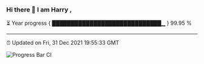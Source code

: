 ### Hi there 👋 I am Harry , 

⏳ Year progress { █████████████████████████████▁ } 99.95 %

---

⏰ Updated on Fri, 31 Dec 2021 19:55:33 GMT

![Progress Bar CI](https://github.com/duykhang68/duykhang68/workflows/Progress%20Bar%20CI/badge.svg)
